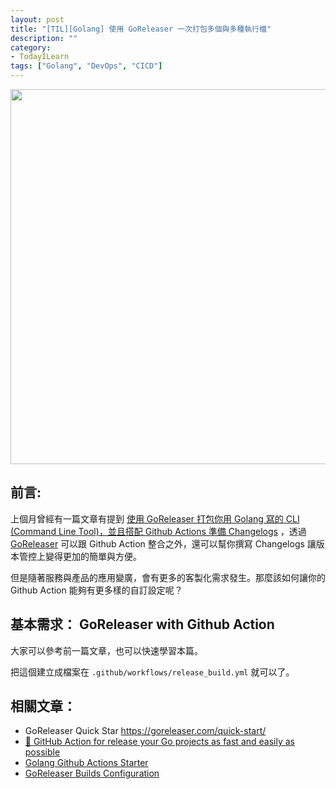 ```yaml
---
layout: post
title: "[TIL][Golang] 使用 GoReleaser 一次打包多個與多種執行檔"
description: ""
category: 
- TodayILearn
tags: ["Golang", "DevOps", "CICD"]
---
```




<img src="https://goreleaser.com/static/logo.png" width="600px">

## 前言:

上個月曾經有一篇文章有提到 [使用 GoReleaser 打包你用 Golang 寫的 CLI (Command Line Tool)，並且搭配 Github Actions 準備 Changelogs](http://www.evanlin.com/til-go-goreleaser/) ，透過 [GoReleaser](https://goreleaser.com/) 可以跟 Github Action 整合之外，還可以幫你撰寫 Changelogs 讓版本管控上變得更加的簡單與方便。

但是隨著服務與產品的應用變廣，會有更多的客製化需求發生。那麼該如何讓你的 Github Action 能夠有更多樣的自訂設定呢？



## 基本需求： GoReleaser with Github Action

大家可以參考前一篇文章，也可以快速學習本篇。

<script src="https://gist.github.com/kkdai/d32ea8f7f99a7097e429b194d2c58c56.js"></script>

把這個建立成檔案在 `.github/workflows/release_build.yml` 就可以了。










## 相關文章：

- GoReleaser Quick Star https://goreleaser.com/quick-start/
- [🚀 GitHub Action for release your Go projects as fast and easily as possible](https://dev.to/koddr/github-action-for-release-your-go-projects-as-fast-and-easily-as-possible-20a2)
- [Golang Github Actions Starter](https://github.com/actions/starter-workflows/blob/c59b62dee0eae1f9f368b7011cf05c2fc42cf084/ci/go.yml)
- [GoReleaser Builds Configuration](https://goreleaser.com/customization/build/)

